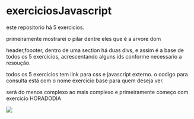 # exerciciosJavascript

este repositorio há 5 exercicios.

primeiramente mostrarei o pilar dentre eles que é a arvore dom

header,foooter, dentro de uma section há duas divs, e assim é a base de todos os 5 exercicios, acrescentando alguns ids conforme necessario a resoução.

todos os 5 exercicios tem link para css e javascript externo. o codigo para consulta está com o nome exercicio base para quem deseja ver.

será do menos complexo ao mais complexo e primeiramente começo com exercicio HORADODIA



 
<img src="(https://raw.githubusercontent.com/imagensReadme/iniciaHoraDoDia.png)">

